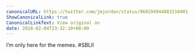 ```yaml
---
canonicalURL: https://twitter.com/jmjordan/status/960294944081510401
ShowCanonicalLink: true
CanonicalLinkText: View original on
date: 2018-02-04T23:32:10+00:00
---
```

I’m only here for the memes. #SBLII